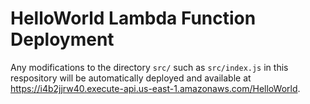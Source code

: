 # HelloWorld Lambda Function Deployment

Any modifications to the directory `src/` such as `src/index.js` in this respository will be automatically deployed and available at https://i4b2jjrw40.execute-api.us-east-1.amazonaws.com/HelloWorld.
